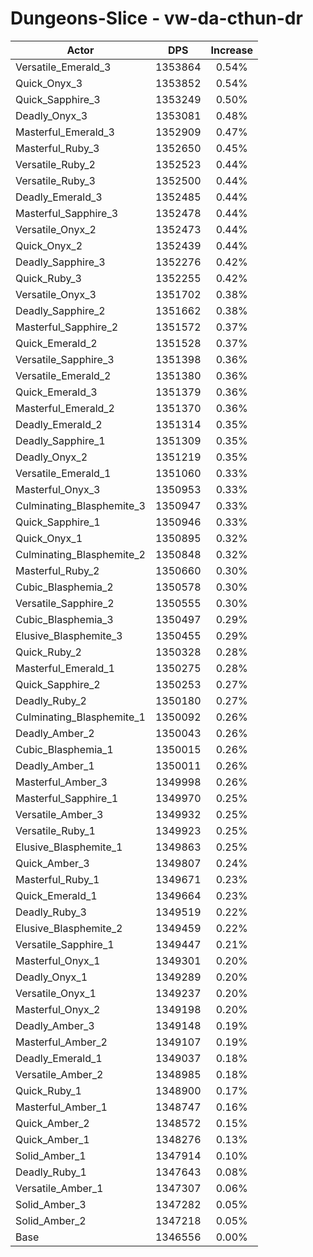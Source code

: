 # Dungeons-Slice - vw-da-cthun-dr
| Actor | DPS | Increase |
|---|:---:|:---:|
|Versatile_Emerald_3|1353864|0.54%|
|Quick_Onyx_3|1353852|0.54%|
|Quick_Sapphire_3|1353249|0.50%|
|Deadly_Onyx_3|1353081|0.48%|
|Masterful_Emerald_3|1352909|0.47%|
|Masterful_Ruby_3|1352650|0.45%|
|Versatile_Ruby_2|1352523|0.44%|
|Versatile_Ruby_3|1352500|0.44%|
|Deadly_Emerald_3|1352485|0.44%|
|Masterful_Sapphire_3|1352478|0.44%|
|Versatile_Onyx_2|1352473|0.44%|
|Quick_Onyx_2|1352439|0.44%|
|Deadly_Sapphire_3|1352276|0.42%|
|Quick_Ruby_3|1352255|0.42%|
|Versatile_Onyx_3|1351702|0.38%|
|Deadly_Sapphire_2|1351662|0.38%|
|Masterful_Sapphire_2|1351572|0.37%|
|Quick_Emerald_2|1351528|0.37%|
|Versatile_Sapphire_3|1351398|0.36%|
|Versatile_Emerald_2|1351380|0.36%|
|Quick_Emerald_3|1351379|0.36%|
|Masterful_Emerald_2|1351370|0.36%|
|Deadly_Emerald_2|1351314|0.35%|
|Deadly_Sapphire_1|1351309|0.35%|
|Deadly_Onyx_2|1351219|0.35%|
|Versatile_Emerald_1|1351060|0.33%|
|Masterful_Onyx_3|1350953|0.33%|
|Culminating_Blasphemite_3|1350947|0.33%|
|Quick_Sapphire_1|1350946|0.33%|
|Quick_Onyx_1|1350895|0.32%|
|Culminating_Blasphemite_2|1350848|0.32%|
|Masterful_Ruby_2|1350660|0.30%|
|Cubic_Blasphemia_2|1350578|0.30%|
|Versatile_Sapphire_2|1350555|0.30%|
|Cubic_Blasphemia_3|1350497|0.29%|
|Elusive_Blasphemite_3|1350455|0.29%|
|Quick_Ruby_2|1350328|0.28%|
|Masterful_Emerald_1|1350275|0.28%|
|Quick_Sapphire_2|1350253|0.27%|
|Deadly_Ruby_2|1350180|0.27%|
|Culminating_Blasphemite_1|1350092|0.26%|
|Deadly_Amber_2|1350043|0.26%|
|Cubic_Blasphemia_1|1350015|0.26%|
|Deadly_Amber_1|1350011|0.26%|
|Masterful_Amber_3|1349998|0.26%|
|Masterful_Sapphire_1|1349970|0.25%|
|Versatile_Amber_3|1349932|0.25%|
|Versatile_Ruby_1|1349923|0.25%|
|Elusive_Blasphemite_1|1349863|0.25%|
|Quick_Amber_3|1349807|0.24%|
|Masterful_Ruby_1|1349671|0.23%|
|Quick_Emerald_1|1349664|0.23%|
|Deadly_Ruby_3|1349519|0.22%|
|Elusive_Blasphemite_2|1349459|0.22%|
|Versatile_Sapphire_1|1349447|0.21%|
|Masterful_Onyx_1|1349301|0.20%|
|Deadly_Onyx_1|1349289|0.20%|
|Versatile_Onyx_1|1349237|0.20%|
|Masterful_Onyx_2|1349198|0.20%|
|Deadly_Amber_3|1349148|0.19%|
|Masterful_Amber_2|1349107|0.19%|
|Deadly_Emerald_1|1349037|0.18%|
|Versatile_Amber_2|1348985|0.18%|
|Quick_Ruby_1|1348900|0.17%|
|Masterful_Amber_1|1348747|0.16%|
|Quick_Amber_2|1348572|0.15%|
|Quick_Amber_1|1348276|0.13%|
|Solid_Amber_1|1347914|0.10%|
|Deadly_Ruby_1|1347643|0.08%|
|Versatile_Amber_1|1347307|0.06%|
|Solid_Amber_3|1347282|0.05%|
|Solid_Amber_2|1347218|0.05%|
|Base|1346556|0.00%|
